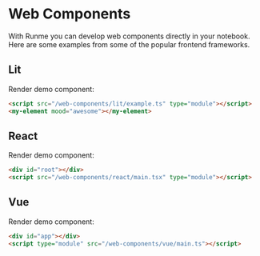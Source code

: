 # Web Components

With Runme you can develop web components directly in your notebook. Here are some examples from some of the popular frontend frameworks.

## Lit

Render demo component:

```html
<script src="/web-components/lit/example.ts" type="module"></script>
<my-element mood="awesome"></my-element>
```

## React

Render demo component:

```html
<div id="root"></div>
<script src="/web-components/react/main.tsx" type="module"></script>
```

## Vue

Render demo component:

```html
<div id="app"></div>
<script type="module" src="/web-components/vue/main.ts"></script>
```
